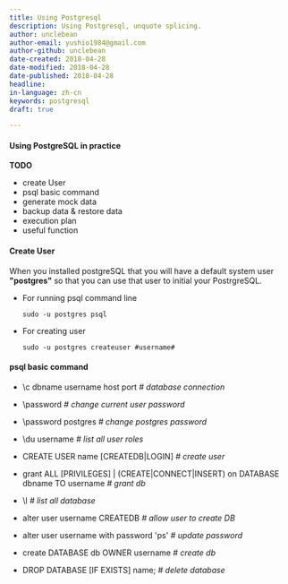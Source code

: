 ```yaml
---
title: Using Postgresql
description: Using Postgresql, unquote splicing.
author: unclebean
author-email: yushio1984@gmail.com
author-github: unclebean
date-created: 2018-04-28
date-modified: 2018-04-28
date-published: 2018-04-28
headline:
in-language: zh-cn
keywords: postgresql
draft: true

---
```


#### Using PostgreSQL in practice

**TODO**

* create User
* psql basic command
* generate mock data
* backup data & restore data
* execution plan
* useful function

####   Create User

When you installed postgreSQL that you will have a default system user **"postgres"** so that you can use that user to initial your PostrgreSQL. 

 * For running psql command line

   ``` shell
   sudo -u postgres psql
   ```

* For creating user

  ```she
  sudo -u postgres createuser #username#
  ```



####   psql basic command

* \c dbname username host port *# database connection*

* \password *# change current user password*

* \password postgres *# change postgres password*

* \du username *# list all user roles*

* CREATE USER name [CREATEDB|LOGIN] *# create user*

* grant ALL [PRIVILEGES] | (CREATE|CONNECT|INSERT) on DATABASE dbname TO username *# grant db*

* \l *# list all database*

* alter user username CREATEDB *# allow user to create DB*

* alter user username with password 'ps' *# update password*

* create DATABASE db OWNER username *# create db*

* DROP DATABASE [IF EXISTS] name; *# delete database*

  ​